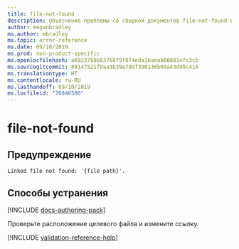 ```yaml
---
title: file-not-found
description: Объяснение проблемы со сборкой документов file-not-found и способа ее устранения
author: meganbradley
ms.author: mbradley
ms.topic: error-reference
ms.date: 09/10/2019
ms.prod: non-product-specific
ms.openlocfilehash: a6923788b83768f9f874eda1baeab00881efc3cb
ms.sourcegitcommit: 89147521f0aa3b39e7ddf390136b09a43d95c416
ms.translationtype: HT
ms.contentlocale: ru-RU
ms.lasthandoff: 09/10/2019
ms.locfileid: "70848500"
---
```

# <a name="file-not-found"></a>file-not-found

## <a name="warning"></a>Предупреждение

`Linked file not found: '{file path}'.`

## <a name="resolution"></a>Способы устранения

[!INCLUDE [docs-authoring-pack](includes/docs-authoring-pack.md)]

Проверьте расположение целевого файла и измените ссылку.

<!--make sure to add this file to your includes folder and verify the path-->
[!INCLUDE [validation-reference-help](includes/validation-reference-help.md)]
